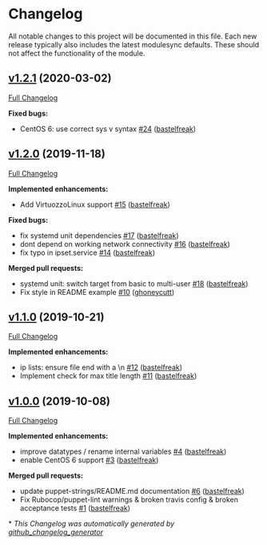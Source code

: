 # Changelog

All notable changes to this project will be documented in this file.
Each new release typically also includes the latest modulesync defaults.
These should not affect the functionality of the module.

## [v1.2.1](https://github.com/voxpupuli/puppet-ipset/tree/v1.2.1) (2020-03-02)

[Full Changelog](https://github.com/voxpupuli/puppet-ipset/compare/v1.2.0...v1.2.1)

**Fixed bugs:**

- CentOS 6: use correct sys v syntax [\#24](https://github.com/voxpupuli/puppet-ipset/pull/24) ([bastelfreak](https://github.com/bastelfreak))

## [v1.2.0](https://github.com/voxpupuli/puppet-ipset/tree/v1.2.0) (2019-11-18)

[Full Changelog](https://github.com/voxpupuli/puppet-ipset/compare/v1.1.0...v1.2.0)

**Implemented enhancements:**

- Add VirtuozzoLinux support [\#15](https://github.com/voxpupuli/puppet-ipset/pull/15) ([bastelfreak](https://github.com/bastelfreak))

**Fixed bugs:**

- fix systemd unit dependencies [\#17](https://github.com/voxpupuli/puppet-ipset/pull/17) ([bastelfreak](https://github.com/bastelfreak))
- dont depend on working network connectivity [\#16](https://github.com/voxpupuli/puppet-ipset/pull/16) ([bastelfreak](https://github.com/bastelfreak))
- fix typo in ipset.service [\#14](https://github.com/voxpupuli/puppet-ipset/pull/14) ([bastelfreak](https://github.com/bastelfreak))

**Merged pull requests:**

- systemd unit: switch target from basic to multi-user [\#18](https://github.com/voxpupuli/puppet-ipset/pull/18) ([bastelfreak](https://github.com/bastelfreak))
- Fix style in README example [\#10](https://github.com/voxpupuli/puppet-ipset/pull/10) ([ghoneycutt](https://github.com/ghoneycutt))

## [v1.1.0](https://github.com/voxpupuli/puppet-ipset/tree/v1.1.0) (2019-10-21)

[Full Changelog](https://github.com/voxpupuli/puppet-ipset/compare/v1.0.0...v1.1.0)

**Implemented enhancements:**

- ip lists: ensure file end with a  \n [\#12](https://github.com/voxpupuli/puppet-ipset/pull/12) ([bastelfreak](https://github.com/bastelfreak))
- Implement check for max title length [\#11](https://github.com/voxpupuli/puppet-ipset/pull/11) ([bastelfreak](https://github.com/bastelfreak))

## [v1.0.0](https://github.com/voxpupuli/puppet-ipset/tree/v1.0.0) (2019-10-08)

[Full Changelog](https://github.com/voxpupuli/puppet-ipset/compare/c6e9ffd6ad7a63d0c78e0915bd4541fde3938235...v1.0.0)

**Implemented enhancements:**

- improve datatypes / rename internal variables [\#4](https://github.com/voxpupuli/puppet-ipset/pull/4) ([bastelfreak](https://github.com/bastelfreak))
- enable CentOS 6 support [\#3](https://github.com/voxpupuli/puppet-ipset/pull/3) ([bastelfreak](https://github.com/bastelfreak))

**Merged pull requests:**

- update puppet-strings/README.md documentation [\#6](https://github.com/voxpupuli/puppet-ipset/pull/6) ([bastelfreak](https://github.com/bastelfreak))
- Fix Rubocop/puppet-lint warnings & broken travis config & broken acceptance tests [\#1](https://github.com/voxpupuli/puppet-ipset/pull/1) ([bastelfreak](https://github.com/bastelfreak))



\* *This Changelog was automatically generated by [github_changelog_generator](https://github.com/github-changelog-generator/github-changelog-generator)*
